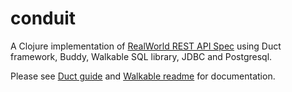 # conduit

A Clojure implementation of [RealWorld REST API Spec](https://github.com/gothinkster/realworld/tree/master/api) using Duct framework, Buddy, Walkable SQL library, JDBC and Postgresql.

Please see [Duct guide](https://github.com/duct-framework/docs/blob/master/GUIDE.rst)
and [Walkable readme](https://github.com/walkable-server/walkable) for documentation.
